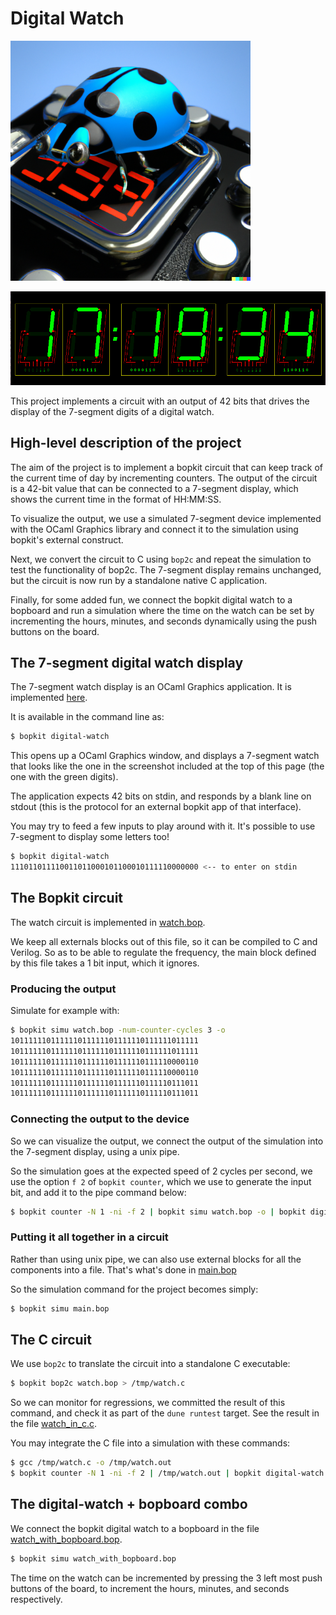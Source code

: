 # Digital Watch

<p>
  <img
    src="https://github.com/mbarbin/bopkit/blob/assets/image/bopkit-digital-watch.png?raw=true"
    width='384'
    alt="Logo"
  />
</p>

<p>
  <img
    src="https://github.com/mbarbin/bopkit/blob/assets/image/digital-watch.png?raw=true"
    alt="Logo"
  />
</p>

This project implements a circuit with an output of 42 bits that drives the
display of the 7-segment digits of a digital watch.

## High-level description of the project

The aim of the project is to implement a bopkit circuit that can keep track of
the current time of day by incrementing counters. The output of the circuit is a
42-bit value that can be connected to a 7-segment display, which shows the
current time in the format of HH:MM:SS.

To visualize the output, we use a simulated 7-segment device implemented with
the OCaml Graphics library and connect it to the simulation using bopkit's
external construct.

Next, we convert the circuit to C using `bop2c` and repeat the simulation to
test the functionality of bop2c. The 7-segment display remains unchanged, but
the circuit is now run by a standalone native C application.

Finally, for some added fun, we connect the bopkit digital watch to a bopboard
and run a simulation where the time on the watch can be set by incrementing the
hours, minutes, and seconds dynamically using the push buttons on the board.

## The 7-segment digital watch display

The 7-segment watch display is an OCaml Graphics application. It is implemented
[here](https://github.com/mbarbin/bopkit/tree/main/stdlib/7-segment/src).

It is available in the command line as:

<!-- $MDX skip -->
```bash
$ bopkit digital-watch
```

This opens up a OCaml Graphics window, and displays a 7-segment watch that looks
like the one in the screenshot included at the top of this page (the one with
the green digits).

The application expects 42 bits on stdin, and responds by a blank line on stdout
(this is the protocol for an external bopkit app of that interface).

You may try to feed a few inputs to play around with it. It's possible to use
7-segment to display some letters too!

<!-- $MDX skip -->
```bash
$ bopkit digital-watch
111011011110011011000101100010111110000000 <-- to enter on stdin
```

## The Bopkit circuit

The watch circuit is implemented in
[watch.bop](https://github.com/mbarbin/bopkit/tree/main/project/digital-watch/watch.bop).

We keep all externals blocks out of this file, so it can be compiled to C and
Verilog. So as to be able to regulate the frequency, the main block defined by
this file takes a 1 bit input, which it ignores.

### Producing the output

Simulate for example with:

```bash
$ bopkit simu watch.bop -num-counter-cycles 3 -o
101111110111111011111101111110111111011111
101111110111111011111101111110111111011111
101111110111111011111101111110111110000110
101111110111111011111101111110111110000110
101111110111111011111101111110111110111011
101111110111111011111101111110111110111011
```

### Connecting the output to the device

So we can visualize the output, we connect the output of the simulation into the
7-segment display, using a unix pipe.

So the simulation goes at the expected speed of 2 cycles per second, we use the
option `f 2` of `bopkit counter`, which we use to generate the input bit, and
add it to the pipe command below:

<!-- $MDX skip -->
```bash
$ bopkit counter -N 1 -ni -f 2 | bopkit simu watch.bop -o | bopkit digital-watch -no
```

### Putting it all together in a circuit

Rather than using unix pipe, we can also use external blocks for all the
components into a file. That's what's done in
[main.bop](https://github.com/mbarbin/bopkit/tree/main/project/digital-watch/main.bop)

So the simulation command for the project becomes simply:
<!-- $MDX skip -->
```bash
$ bopkit simu main.bop
```

## The C circuit

We use `bop2c` to translate the circuit into a standalone C executable:

<!-- $MDX skip -->
```bash
$ bopkit bop2c watch.bop > /tmp/watch.c
```

So we can monitor for regressions, we committed the result of this command, and
check it as part of the `dune runtest` target. See the result in the file
[watch_in_c.c](https://github.com/mbarbin/bopkit/tree/main/project/digital-watch/watch_in_c.c).

You may integrate the C file into a simulation with these commands:

<!-- $MDX skip -->
```bash
$ gcc /tmp/watch.c -o /tmp/watch.out
$ bopkit counter -N 1 -ni -f 2 | /tmp/watch.out | bopkit digital-watch -no
```

## The digital-watch + bopboard combo

We connect the bopkit digital watch to a bopboard in the file
[watch_with_bopboard.bop](https://github.com/mbarbin/bopkit/tree/main/project/digital-watch/watch_with_bopboard.bop).

<!-- $MDX skip -->
```bash
$ bopkit simu watch_with_bopboard.bop
```

The time on the watch can be incremented by pressing the 3 left most push
buttons of the board, to increment the hours, minutes, and seconds respectively.
